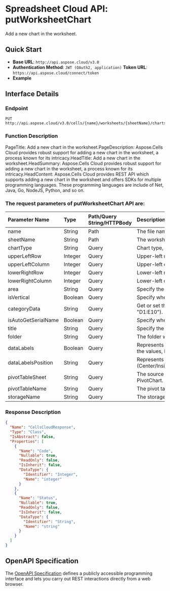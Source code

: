 # **Spreadsheet Cloud API: putWorksheetChart**

Add a new chart in the worksheet. 


## **Quick Start**

- **Base URL**: `http://api.aspose.cloud/v3.0`
- **Authentication Method**: `JWT (OAuth2, application)`  **Token URL**: `https://api.aspose.cloud/connect/token`
- **Example** 

## **Interface Details**

### **Endpoint** 

```
PUT http://api.aspose.cloud/v3.0/cells/{name}/worksheets/{sheetName}/charts
```
### **Function Description**
PageTitle: Add a new chart in the worksheet.PageDescription: Aspose.Cells Cloud provides robust support for adding a new chart in the worksheet, a process known for its intricacy.HeadTitle: Add a new chart in the worksheet.HeadSummary: Aspose.Cells Cloud provides robust support for adding a new chart in the worksheet, a process known for its intricacy.HeadContent: Aspose.Cells Cloud provides REST API which supports adding a new chart in the worksheet and offers SDKs for multiple programming languages. These programming languages are include of Net, Java, Go, NodeJS, Python, and so on.

### The request parameters of **putWorksheetChart** API are: 

| Parameter Name | Type | Path/Query String/HTTPBody | Description | 
| :- | :- | :- |:- | 
|name|String|Path|The file name.|
|sheetName|String|Path|The worksheet name.|
|chartType|String|Query|Chart type, please refer property Type in chart resource.|
|upperLeftRow|Integer|Query|Upper-left row for the new chart.|
|upperLeftColumn|Integer|Query|Upper-left column for the new chart.|
|lowerRightRow|Integer|Query|Lower-left row for the new chart.|
|lowerRightColumn|Integer|Query|Lower-left column for the new chart.|
|area|String|Query|Specify the values from which to plot the data series.|
|isVertical|Boolean|Query|Specify whether to plot the series from a range of cell values by row or by column. |
|categoryData|String|Query|Get or set the range of category axis values. It can be a range of cells (e.g., "D1:E10").|
|isAutoGetSerialName|Boolean|Query|Specify whether to auto-update the serial name.|
|title|String|Query|Specify the chart title name.|
|folder|String|Query|The folder where the file is situated.|
|dataLabels|Boolean|Query|Represents the specified chart's data label values display behavior. True to display the values, False to hide them.|
|dataLabelsPosition|String|Query|Represents data label position (Center/InsideBase/InsideEnd/OutsideEnd/Above/Below/Left/Right/BestFit/Moved).|
|pivotTableSheet|String|Query|The source is the data of the pivotTable. If PivotSource is not empty, the chart is a PivotChart.|
|pivotTableName|String|Query|The pivot table name.|
|storageName|String|Query|The storage name where the file is situated.|

### **Response Description**
```json
{
  "Name": "CellsCloudResponse",
  "Type": "Class",
  "IsAbstract": false,
  "Properties": [
    {
      "Name": "Code",
      "Nullable": true,
      "ReadOnly": false,
      "IsInherit": false,
      "DataType": {
        "Identifier": "Integer",
        "Name": "integer"
      }
    },
    {
      "Name": "Status",
      "Nullable": true,
      "ReadOnly": false,
      "IsInherit": false,
      "DataType": {
        "Identifier": "String",
        "Name": "string"
      }
    }
  ]
}
```


## OpenAPI Specification

The [OpenAPI Specification](https://reference.aspose.cloud/cells/#/ChartsController/PutWorksheetChart) defines a publicly accessible programming interface and lets you carry out REST interactions directly from a web browser.

